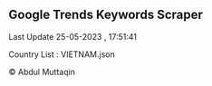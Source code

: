 

## Google Trends Keywords Scraper 
 
Last Update 25-05-2023 , 17:51:41

Country List :
VIETNAM.json



© Abdul Muttaqin 

